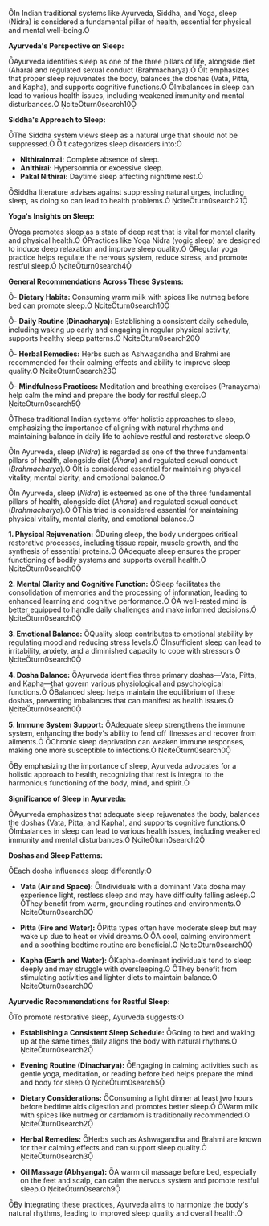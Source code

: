 In Indian traditional systems like Ayurveda, Siddha, and Yoga, sleep (Nidra) is considered a fundamental pillar of health, essential for physical and mental well-being.

**Ayurveda's Perspective on Sleep:**

Ayurveda identifies sleep as one of the three pillars of life, alongside diet (Ahara) and regulated sexual conduct (Brahmacharya). It emphasizes that proper sleep rejuvenates the body, balances the doshas (Vata, Pitta, and Kapha), and supports cognitive functions. Imbalances in sleep can lead to various health issues, including weakened immunity and mental disturbances. citeturn0search10

**Siddha's Approach to Sleep:**

The Siddha system views sleep as a natural urge that should not be suppressed. It categorizes sleep disorders into:

- **Nithirainmai:** Complete absence of sleep.
- **Anithirai:** Hypersomnia or excessive sleep.
- **Pakal Nithirai:** Daytime sleep affecting nighttime rest.

Siddha literature advises against suppressing natural urges, including sleep, as doing so can lead to health problems. citeturn0search21

**Yoga's Insights on Sleep:**

Yoga promotes sleep as a state of deep rest that is vital for mental clarity and physical health. Practices like Yoga Nidra (yogic sleep) are designed to induce deep relaxation and improve sleep quality. Regular yoga practice helps regulate the nervous system, reduce stress, and promote restful sleep. citeturn0search4

**General Recommendations Across These Systems:**

- **Dietary Habits:** Consuming warm milk with spices like nutmeg before bed can promote sleep. citeturn0search10

- **Daily Routine (Dinacharya):** Establishing a consistent daily schedule, including waking up early and engaging in regular physical activity, supports healthy sleep patterns. citeturn0search20

- **Herbal Remedies:** Herbs such as Ashwagandha and Brahmi are recommended for their calming effects and ability to improve sleep quality. citeturn0search23

- **Mindfulness Practices:** Meditation and breathing exercises (Pranayama) help calm the mind and prepare the body for restful sleep. citeturn0search5

These traditional Indian systems offer holistic approaches to sleep, emphasizing the importance of aligning with natural rhythms and maintaining balance in daily life to achieve restful and restorative sleep. 

In Ayurveda, sleep (*Nidra*) is regarded as one of the three fundamental pillars of health, alongside diet (*Ahara*) and regulated sexual conduct (*Brahmacharya*). It is considered essential for maintaining physical vitality, mental clarity, and emotional balance.

In Ayurveda, sleep (*Nidra*) is esteemed as one of the three fundamental pillars of health, alongside diet (*Ahara*) and regulated sexual conduct (*Brahmacharya*). This triad is considered essential for maintaining physical vitality, mental clarity, and emotional balance.

**1. Physical Rejuvenation:**
During sleep, the body undergoes critical restorative processes, including tissue repair, muscle growth, and the synthesis of essential proteins. Adequate sleep ensures the proper functioning of bodily systems and supports overall health. citeturn0search0

**2. Mental Clarity and Cognitive Function:**
Sleep facilitates the consolidation of memories and the processing of information, leading to enhanced learning and cognitive performance. A well-rested mind is better equipped to handle daily challenges and make informed decisions. citeturn0search0

**3. Emotional Balance:**
Quality sleep contributes to emotional stability by regulating mood and reducing stress levels. Insufficient sleep can lead to irritability, anxiety, and a diminished capacity to cope with stressors. citeturn0search0

**4. Dosha Balance:**
Ayurveda identifies three primary doshas—Vata, Pitta, and Kapha—that govern various physiological and psychological functions. Balanced sleep helps maintain the equilibrium of these doshas, preventing imbalances that can manifest as health issues. citeturn0search0

**5. Immune System Support:**
Adequate sleep strengthens the immune system, enhancing the body's ability to fend off illnesses and recover from ailments. Chronic sleep deprivation can weaken immune responses, making one more susceptible to infections. citeturn0search0

By emphasizing the importance of sleep, Ayurveda advocates for a holistic approach to health, recognizing that rest is integral to the harmonious functioning of the body, mind, and spirit. 

**Significance of Sleep in Ayurveda:**

Ayurveda emphasizes that adequate sleep rejuvenates the body, balances the doshas (Vata, Pitta, and Kapha), and supports cognitive functions. Imbalances in sleep can lead to various health issues, including weakened immunity and mental disturbances. citeturn0search2

**Doshas and Sleep Patterns:**

Each dosha influences sleep differently:

- **Vata (Air and Space):** Individuals with a dominant Vata dosha may experience light, restless sleep and may have difficulty falling asleep. They benefit from warm, grounding routines and environments. citeturn0search0

- **Pitta (Fire and Water):** Pitta types often have moderate sleep but may wake up due to heat or vivid dreams. A cool, calming environment and a soothing bedtime routine are beneficial. citeturn0search0

- **Kapha (Earth and Water):** Kapha-dominant individuals tend to sleep deeply and may struggle with oversleeping. They benefit from stimulating activities and lighter diets to maintain balance. citeturn0search0

**Ayurvedic Recommendations for Restful Sleep:**

To promote restorative sleep, Ayurveda suggests:

- **Establishing a Consistent Sleep Schedule:** Going to bed and waking up at the same times daily aligns the body with natural rhythms. citeturn0search2

- **Evening Routine (Dinacharya):** Engaging in calming activities such as gentle yoga, meditation, or reading before bed helps prepare the mind and body for sleep. citeturn0search5

- **Dietary Considerations:** Consuming a light dinner at least two hours before bedtime aids digestion and promotes better sleep. Warm milk with spices like nutmeg or cardamom is traditionally recommended. citeturn0search2

- **Herbal Remedies:** Herbs such as Ashwagandha and Brahmi are known for their calming effects and can support sleep quality. citeturn0search3

- **Oil Massage (Abhyanga):** A warm oil massage before bed, especially on the feet and scalp, can calm the nervous system and promote restful sleep. citeturn0search9

By integrating these practices, Ayurveda aims to harmonize the body's natural rhythms, leading to improved sleep quality and overall health. 
<!--stackedit_data:
eyJoaXN0b3J5IjpbLTgxODEyODU1NCwtMTMxNzgwODk2XX0=
-->